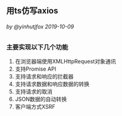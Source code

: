 ## 用ts仿写axios 
###### by @yinhutjfox 2019-10-09


### 主要实现以下几个功能
1. 在浏览器端使用XMLHttpRequest对象通讯
2. 支持Promise API
3. 支持请求和响应的拦截器
4. 支持请求数据和响应数据的转换
5. 支持请求的取消
6. JSON数据的自动转换
7. 客户端方式XSRF
